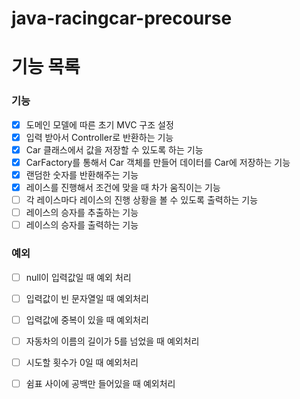 # java-racingcar-precourse

# 기능 목록

### 기능

- [x] 도메인 모델에 따른 초기 MVC 구조 설정
- [x] 입력 받아서 Controller로 반환하는 기능
- [x] Car 클래스에서 값을 저장할 수 있도록 하는 기능
- [x] CarFactory를 통해서 Car 객체를 만들어 데이터를 Car에 저장하는 기능
- [x] 랜덤한 숫자를 반환해주는 기능
- [x] 레이스를 진행해서 조건에 맞을 때 차가 움직이는 기능
- [ ] 각 레이스마다 레이스의 진행 상황을 볼 수 있도록 출력하는 기능
- [ ] 레이스의 승자를 추출하는 기능
- [ ] 레이스의 승자를 출력하는 기능

### 예외

- [ ] null이 입력값일 때 예외 처리
- [ ] 입력값이 빈 문자열일 때 예외처리
- [ ] 입력값에 중복이 있을 때 예외처리
- [ ] 자동차의 이름의 길이가 5를 넘었을 때 예외처리
- [ ] 시도할 횟수가 0일 때 예외처리
- [ ] 쉼표 사이에 공백만 들어있을 때 예외처리

